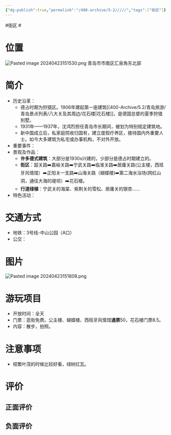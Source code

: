 ```yaml
---
{"dg-publish":true,"permalink":"/400-archive/5-2/////","tags":["街区"]}
---
```


#街区 #
# 位置
![Pasted image 20240423151530.png](/img/user/800-%E5%85%B6%E4%BB%96/801-%E5%9B%BE%E7%89%87/Pasted%20image%2020240423151530.png)
青岛市市南区汇泉角东北部
# 简介
- 历史沿革：
	- 德占时期为狩猎区。1906年建起第一座建筑[[400-Archive/5.2/青岛旅游/青岛景点列表/八大关及其周边/花石楼\|花石楼]]，是德国总督的夏季狩猎别墅。
	- 1931年——1937年，沈鸿烈担任青岛市长期间，被划为特别规定建筑地。
	- 新中国成立后，私家庭院收归国有，建立度假疗养区，接待国内外重要人士。如今大多建筑为私宅或办事机构，不对外开放。
- 重要事件：
- 景观及作品：
	- **许多德式建筑**：大部分是1930s兴建的，少部分是德占时期建立的。
	- **街区**：韶关路➡️嘉峪关路➡️宁武关路➡️临淮关路➡️居庸关路(公主楼，西班牙风情馆）➡️正阳关一支路➡️山海关路（蝴蝶楼)➡️第二海水浴场(网红山洞，通往大海的堤坝）➡️花石楼。
	- **行道绿植**：宁武关的海棠、紫荆关的雪松、居庸关的银杏……
- 特色活动：
# 交通方式
- 地铁：3号线-中山公园（A口）
- 公交：
# 图片
![Pasted image 20240423151808.png](/img/user/800-%E5%85%B6%E4%BB%96/801-%E5%9B%BE%E7%89%87/Pasted%20image%2020240423151808.png)
# 游玩项目
- 开放时间：全天
- 门票：逛街免费。公主楼、蝴蝶楼、西班牙风情馆**通票**50，花石楼门票8.5。
- 内容：散步，拍照。
# 注意事项
- 枝繁叶茂的时候比较好看，绿树红瓦。
# 评价
## 正面评价
## 负面评价